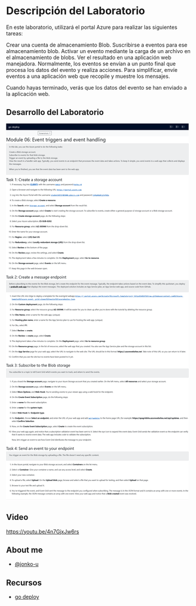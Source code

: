 # Descripción del Laboratorio
En este laboratorio, utilizará el portal Azure para realizar las siguientes tareas:

Crear una cuenta de almacenamiento Blob.
Suscribirse a eventos para ese almacenamiento blob.
Activar un evento mediante la carga de un archivo en el almacenamiento de blobs.
Ver el resultado en una aplicación web manejadora. Normalmente, los eventos se envían a un punto final que procesa los datos del evento y realiza acciones. Para simplificar, envíe eventos a una aplicación web que recopile y muestre los mensajes.

Cuando hayas terminado, verás que los datos del evento se han enviado a la aplicación web.


## Desarrollo del Laboratorio
![Logo](/AZ-305-Designing%20Microsoft%20Azure%20Infrastructure%20Solutions/Module%2006%20-%20Event%20triggers%20and%20event%20handling/screenshots/Lab06.png)

## Video
https://youtu.be/4n7GjxJw6rs

## About me
- [@jonko-u](https://github.com/jonko-u)

## Recursos
- [go deploy](https://lms.godeploy.it/)


